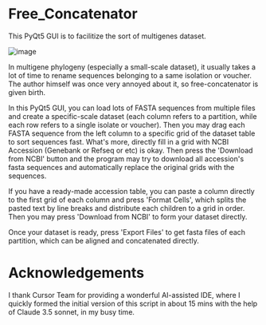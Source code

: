 # Free_Concatenator

This PyQt5 GUI is to facilitize the sort of multigenes dataset.

![image](https://github.com/user-attachments/assets/242cf17f-19bf-4575-bbb9-ef874fe567f1)

In multigene phylogeny (especially a small-scale dataset), it usually takes a lot of time to rename sequences belonging to a same isolation or voucher. The author himself was once very annoyed about it, so free-concatenator is given birth.

In this PyQt5 GUI, you can load lots of FASTA sequences from multiple files and create a specific-scale dataset (each column refers to a partition, while each row refers to a single isolate or voucher). Then you may drag each FASTA sequence from the left column to a specific grid of the dataset table to sort sequences fast. What's more, directly fill in a grid with NCBI Accession (Genebank or Refseq or etc) is okay. Then press the 'Download from NCBI' button and the program may try to download all accession's fasta sequences and automatically replace the original grids with the sequences.

If you have a ready-made accession table, you can paste a column directly to the first grid of each column and press 'Format Cells', which splits the pasted text by line breaks and distribute each children to a grid in order. Then you may press 'Download from NCBI' to form your dataset directly.

Once your dataset is ready, press 'Export Files' to get fasta files of each partition, which can be aligned and concatenated directly.

# Acknowledgements

I thank Cursor Team for providing a wonderful AI-assisted IDE, where I quickly formed the initial version of this script in about 15 mins with the help of Claude 3.5 sonnet, in my busy time.
